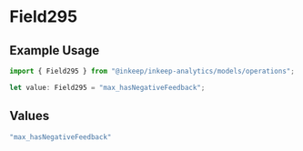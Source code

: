 # Field295

## Example Usage

```typescript
import { Field295 } from "@inkeep/inkeep-analytics/models/operations";

let value: Field295 = "max_hasNegativeFeedback";
```

## Values

```typescript
"max_hasNegativeFeedback"
```
